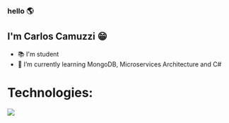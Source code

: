 ### hello :earth_americas:

## I'm Carlos Camuzzi :grin:

- :books: I'm student
- 🌱 I’m currently learning MongoDB, Microservices Architecture and C#

# Technologies:
<img src="https://cdn.jsdelivr.net/gh/devicons/devicon/icons/csharp/csharp-plain.svg" />


<!--
**CarlosCamuzzi/CarlosCamuzzi** is a ✨ _special_ ✨ repository because its `README.md` (this file) appears on your GitHub profile.

Here are some ideas to get you started:

- 🔭 I’m currently working on ...
- 🌱 I’m currently learning ...
- 👯 I’m looking to collaborate on ...
- 🤔 I’m looking for help with ...
- 💬 Ask me about ...
- 📫 How to reach me: ...
- 😄 Pronouns: ...
- ⚡ Fun fact: ...
-->
